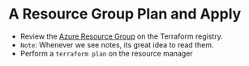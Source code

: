 # A Resource Group Plan and Apply

- Review the [Azure Resource Group](https://registry.terraform.io/providers/hashicorp/azurerm/latest/docs/resources/resource_group) on the Terraform registry.
- ```Note```: Whenever we see notes, its great idea to read them.
- Perform a ```terraform plan``` on the resource manager
